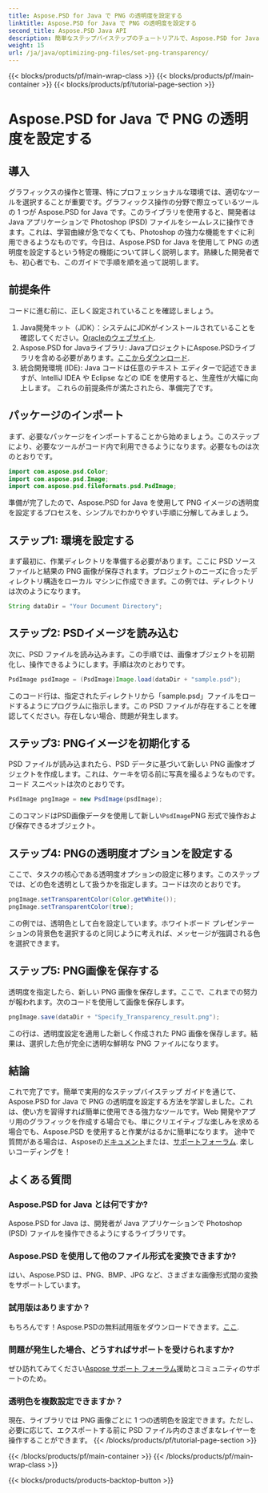 ```yaml
---
title: Aspose.PSD for Java で PNG の透明度を設定する
linktitle: Aspose.PSD for Java で PNG の透明度を設定する
second_title: Aspose.PSD Java API
description: 簡単なステップバイステップのチュートリアルで、Aspose.PSD for Java で PNG の透明度を設定する方法を学びます。開発者やグラフィック デザイナーに最適です。
weight: 15
url: /ja/java/optimizing-png-files/set-png-transparency/
---
```


{{< blocks/products/pf/main-wrap-class >}}
{{< blocks/products/pf/main-container >}}
{{< blocks/products/pf/tutorial-page-section >}}

# Aspose.PSD for Java で PNG の透明度を設定する

## 導入
グラフィックスの操作と管理、特にプロフェッショナルな環境では、適切なツールを選択することが重要です。グラフィックス操作の分野で際立っているツールの 1 つが Aspose.PSD for Java です。このライブラリを使用すると、開発者は Java アプリケーションで Photoshop (PSD) ファイルをシームレスに操作できます。これは、学習曲線が急でなくても、Photoshop の強力な機能をすぐに利用できるようなものです。今日は、Aspose.PSD for Java を使用して PNG の透明度を設定するという特定の機能について詳しく説明します。熟練した開発者でも、初心者でも、このガイドで手順を順を追って説明します。
## 前提条件
コードに進む前に、正しく設定されていることを確認しましょう。
1.  Java開発キット（JDK）：システムにJDKがインストールされていることを確認してください。[Oracleのウェブサイト](https://www.oracle.com/java/technologies/javase-jdk11-downloads.html).
2.  Aspose.PSD for Javaライブラリ: JavaプロジェクトにAspose.PSDライブラリを含める必要があります。[ここからダウンロード](https://releases.aspose.com/psd/java/).
3. 統合開発環境 (IDE): Java コードは任意のテキスト エディターで記述できますが、IntelliJ IDEA や Eclipse などの IDE を使用すると、生産性が大幅に向上します。
これらの前提条件が満たされたら、準備完了です。
## パッケージのインポート
まず、必要なパッケージをインポートすることから始めましょう。このステップにより、必要なツールがコード内で利用できるようになります。必要なものは次のとおりです。
```java
import com.aspose.psd.Color;
import com.aspose.psd.Image;
import com.aspose.psd.fileformats.psd.PsdImage;
```
準備が完了したので、Aspose.PSD for Java を使用して PNG イメージの透明度を設定するプロセスを、シンプルでわかりやすい手順に分解してみましょう。
## ステップ1: 環境を設定する
まず最初に、作業ディレクトリを準備する必要があります。ここに PSD ソース ファイルと結果の PNG 画像が保存されます。プロジェクトのニーズに合ったディレクトリ構造をローカル マシンに作成できます。この例では、ディレクトリは次のようになります。
```java
String dataDir = "Your Document Directory";
```
## ステップ2: PSDイメージを読み込む
次に、PSD ファイルを読み込みます。この手順では、画像オブジェクトを初期化し、操作できるようにします。手順は次のとおりです。
```java
PsdImage psdImage = (PsdImage)Image.load(dataDir + "sample.psd");
```
このコード行は、指定されたディレクトリから「sample.psd」ファイルをロードするようにプログラムに指示します。この PSD ファイルが存在することを確認してください。存在しない場合、問題が発生します。
## ステップ3: PNGイメージを初期化する
PSD ファイルが読み込まれたら、PSD データに基づいて新しい PNG 画像オブジェクトを作成します。これは、ケーキを切る前に写真を撮るようなものです。コード スニペットは次のとおりです。
```java
PsdImage pngImage = new PsdImage(psdImage);
```
このコマンドはPSD画像データを使用して新しい`PsdImage`PNG 形式で操作および保存できるオブジェクト。
## ステップ4: PNGの透明度オプションを設定する
ここで、タスクの核心である透明度オプションの設定に移ります。このステップでは、どの色を透明として扱うかを指定します。コードは次のとおりです。
```java
pngImage.setTransparentColor(Color.getWhite());
pngImage.setTransparentColor(true);
```
この例では、透明色として白を設定しています。ホワイトボード プレゼンテーションの背景色を選択するのと同じように考えれば、メッセージが強調される色を選択できます。
## ステップ5: PNG画像を保存する
透明度を指定したら、新しい PNG 画像を保存します。ここで、これまでの努力が報われます。次のコードを使用して画像を保存します。
```java
pngImage.save(dataDir + "Specify_Transparency_result.png");
```
この行は、透明度設定を適用した新しく作成された PNG 画像を保存します。結果は、選択した色が完全に透明な鮮明な PNG ファイルになります。
## 結論
これで完了です。簡単で実用的なステップバイステップ ガイドを通じて、Aspose.PSD for Java で PNG の透明度を設定する方法を学習しました。これは、使い方を習得すれば簡単に使用できる強力なツールです。Web 開発やアプリ用のグラフィックを作成する場合でも、単にクリエイティブな楽しみを求める場合でも、Aspose.PSD を使用すると作業がはるかに簡単になります。
途中で質問がある場合は、Asposeの[ドキュメント](https://reference.aspose.com/psd/java/)または、[サポートフォーラム](https://forum.aspose.com/c/psd/34). 楽しいコーディングを！
## よくある質問
### Aspose.PSD for Java とは何ですか?
Aspose.PSD for Java は、開発者が Java アプリケーションで Photoshop (PSD) ファイルを操作できるようにするライブラリです。
### Aspose.PSD を使用して他のファイル形式を変換できますか?
はい、Aspose.PSD は、PNG、BMP、JPG など、さまざまな画像形式間の変換をサポートしています。
### 試用版はありますか？
もちろんです！Aspose.PSDの無料試用版をダウンロードできます。[ここ](https://releases.aspose.com/).
### 問題が発生した場合、どうすればサポートを受けられますか?
ぜひ訪れてみてください[Aspose サポート フォーラム](https://forum.aspose.com/c/psd/34)援助とコミュニティのサポートのため。
### 透明色を複数設定できますか？
現在、ライブラリでは PNG 画像ごとに 1 つの透明色を設定できます。ただし、必要に応じて、エクスポートする前に PSD ファイル内のさまざまなレイヤーを操作することができます。
{{< /blocks/products/pf/tutorial-page-section >}}

{{< /blocks/products/pf/main-container >}}
{{< /blocks/products/pf/main-wrap-class >}}

{{< blocks/products/products-backtop-button >}}
